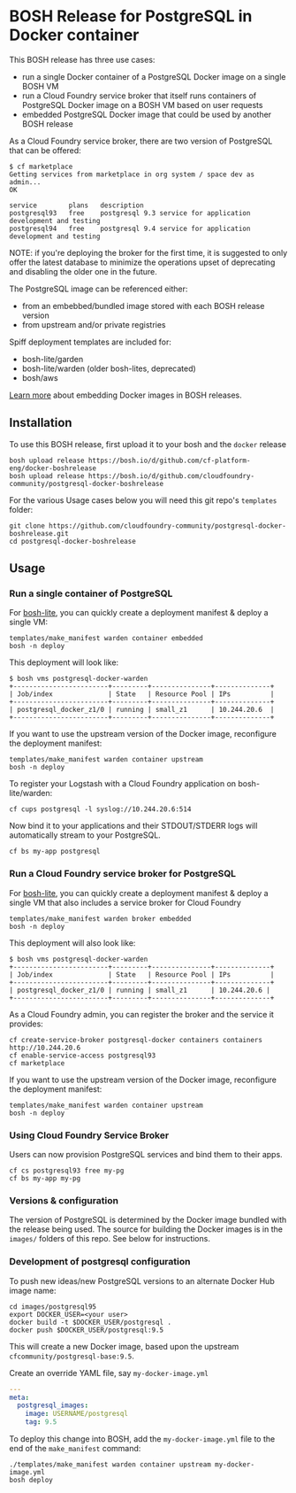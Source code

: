 BOSH Release for PostgreSQL in Docker container
===============================================

This BOSH release has three use cases:

-	run a single Docker container of a PostgreSQL Docker image on a single BOSH VM
-	run a Cloud Foundry service broker that itself runs containers of PostgreSQL Docker image on a BOSH VM based on user requests
-	embedded PostgreSQL Docker image that could be used by another BOSH release

As a Cloud Foundry service broker, there are two version of PostgreSQL that can be offered:

```
$ cf marketplace
Getting services from marketplace in org system / space dev as admin...
OK

service        plans   description
postgresql93   free    postgresql 9.3 service for application development and testing
postgresql94   free    postgresql 9.4 service for application development and testing
```

NOTE: if you're deploying the broker for the first time, it is suggested to only offer the latest database to minimize the operations upset of deprecating and disabling the older one in the future.

The PostgreSQL image can be referenced either:

-	from an embebbed/bundled image stored with each BOSH release version
-	from upstream and/or private registries

Spiff deployment templates are included for:

-	bosh-lite/garden
-	bosh-lite/warden (older bosh-lites, deprecated)
-	bosh/aws

[Learn more](https://blog.starkandwayne.com/2015/04/28/embed-docker-into-bosh-releases/) about embedding Docker images in BOSH releases.

Installation
------------

To use this BOSH release, first upload it to your bosh and the `docker` release

```
bosh upload release https://bosh.io/d/github.com/cf-platform-eng/docker-boshrelease
bosh upload release https://bosh.io/d/github.com/cloudfoundry-community/postgresql-docker-boshrelease
```

For the various Usage cases below you will need this git repo's `templates` folder:

```
git clone https://github.com/cloudfoundry-community/postgresql-docker-boshrelease.git
cd postgresql-docker-boshrelease
```

Usage
-----

### Run a single container of PostgreSQL

For [bosh-lite](https://github.com/cloudfoundry/bosh-lite), you can quickly create a deployment manifest & deploy a single VM:

```
templates/make_manifest warden container embedded
bosh -n deploy
```

This deployment will look like:

```
$ bosh vms postgresql-docker-warden
+------------------------+---------+---------------+--------------+
| Job/index              | State   | Resource Pool | IPs          |
+------------------------+---------+---------------+--------------+
| postgresql_docker_z1/0 | running | small_z1      | 10.244.20.6  |
+------------------------+---------+---------------+--------------+
```

If you want to use the upstream version of the Docker image, reconfigure the deployment manifest:

```
templates/make_manifest warden container upstream
bosh -n deploy
```

To register your Logstash with a Cloud Foundry application on bosh-lite/warden:

```
cf cups postgresql -l syslog://10.244.20.6:514
```

Now bind it to your applications and their STDOUT/STDERR logs will automatically stream to your PostgreSQL.

```
cf bs my-app postgresql
```

### Run a Cloud Foundry service broker for PostgreSQL

For [bosh-lite](https://github.com/cloudfoundry/bosh-lite), you can quickly create a deployment manifest & deploy a single VM that also includes a service broker for Cloud Foundry

```
templates/make_manifest warden broker embedded
bosh -n deploy
```

This deployment will also look like:

```
$ bosh vms postgresql-docker-warden
+------------------------+---------+---------------+--------------+
| Job/index              | State   | Resource Pool | IPs          |
+------------------------+---------+---------------+--------------+
| postgresql_docker_z1/0 | running | small_z1      | 10.244.20.6 |
+------------------------+---------+---------------+--------------+
```

As a Cloud Foundry admin, you can register the broker and the service it provides:

```
cf create-service-broker postgresql-docker containers containers http://10.244.20.6
cf enable-service-access postgresql93
cf marketplace
```

If you want to use the upstream version of the Docker image, reconfigure the deployment manifest:

```
templates/make_manifest warden container upstream
bosh -n deploy
```

### Using Cloud Foundry Service Broker

Users can now provision PostgreSQL services and bind them to their apps.

```
cf cs postgresql93 free my-pg
cf bs my-app my-pg
```

### Versions & configuration

The version of PostgreSQL is determined by the Docker image bundled with the release being used. The source for building the Docker images is in the `images/` folders of this repo. See below for instructions.

### Development of postgresql configuration

To push new ideas/new PostgreSQL versions to an alternate Docker Hub image name:

```
cd images/postgresql95
export DOCKER_USER=<your user>
docker build -t $DOCKER_USER/postgresql .
docker push $DOCKER_USER/postgresql:9.5
```

This will create a new Docker image, based upon the upstream `cfcommunity/postgresql-base:9.5`.

Create an override YAML file, say `my-docker-image.yml`

```yaml
---
meta:
  postgresql_images:
    image: USERNAME/postgresql
    tag: 9.5
```

To deploy this change into BOSH, add the `my-docker-image.yml` file to the end of the `make_manifest` command:

```
./templates/make_manifest warden container upstream my-docker-image.yml
bosh deploy
```
